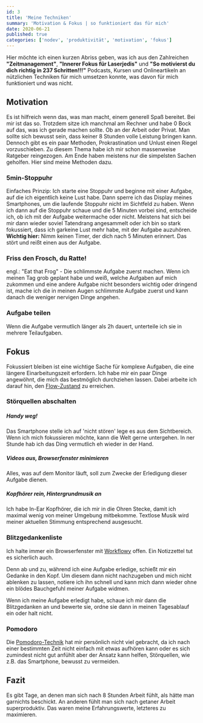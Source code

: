 ```yaml
---
id: 3
title: 'Meine Techniken'
summary: 'Motivation & Fokus | so funktioniert das für mich'
date: 2020-06-21
published: true
categories: ['nodev', 'produktivität', 'motivation', 'fokus']
---
```


Hier möchte ich einen kurzen Abriss geben, was ich aus den Zahlreichen __"Zeitmanagement"__, __"Innerer Fokus für Laserjedis"__ und __"So motivierst du dich richtig in 237 Schritten!!!"__ Podcasts, Kursen und Onlineartikeln an nützlichen Techniken für mich umsetzen konnte, was davon für mich funktioniert und was nicht.

## Motivation

Es ist hilfreich wenn das, was man macht, einem generell Spaß bereitet. Bei mir ist das so. Trotzdem sitze ich manchmal am Rechner und habe 0 Bock auf das, was ich gerade machen sollte. Ob an der Arbeit oder Privat. Man sollte sich bewusst sein, dass keiner 8 Stunden volle Leistung bringen kann. Dennoch gibt es ein paar Methoden, Prokrastination und Unlust einen Riegel vorzuschieben. Zu diesem Thema habe ich mir schon massenweise Ratgeber reingezogen. Am Ende haben meistens nur die simpelsten Sachen geholfen. Hier sind meine Methoden dazu.

### 5min-Stoppuhr

Einfaches Prinzip: Ich starte eine Stoppuhr und beginne mit einer Aufgabe, auf die ich eigentlich keine Lust habe. Dann sperre ich das Display meines Smartphones, um die laufende Stoppuhr nicht im Sichtfeld zu haben. Wenn ich dann auf die Stoppuhr schaue und die 5 Minuten vorbei sind, entscheide ich, ob ich mit der Aufgabe weitermache oder nicht. Meistens hat sich bei mir dann wieder soviel Tatendrang angesammelt oder ich bin so stark fokussiert, dass ich garkeine Lust mehr habe, mit der Aufgabe auzuhören. __Wichtig hier:__ Nimm keinen Timer, der dich nach 5 Minuten erinnert. Das stört und reißt einen aus der Aufgabe.

### Friss den Frosch, du Ratte!

engl.: "Eat that Frog" - Die schlimmste Aufgabe zuerst machen. Wenn ich meinen Tag grob geplant habe und weiß, welche Aufgaben auf mich zukommen und eine andere Aufgabe nicht besonders wichtig oder dringend ist, mache ich die in meinen Augen schlimmste Aufgabe zuerst und kann danach die weniger nervigen Dinge angehen.

### Aufgabe teilen

Wenn die Aufgabe vermutlich länger als 2h dauert, unterteile ich sie in mehrere Teilaufgaben.

## Fokus

Fokussiert bleiben ist eine wichtige Sache für komplexe Aufgaben, die eine längere Einarbeitungszeit erfordern. Ich habe mir ein paar Dinge angewöhnt, die mich das bestmöglich durchziehen lassen. Dabei arbeite ich darauf hin, den [Flow-Zustand](https://de.wikipedia.org/wiki/Flow_(Psychologie)) zu erreichen.

### Störquellen abschalten

##### Handy weg!

Das Smartphone stelle ich auf 'nicht stören' lege es aus dem Sichtbereich. Wenn ich mich fokussieren möchte, kann die Welt gerne untergehen. In ner Stunde hab ich das Ding vermutlich eh wieder in der Hand.

##### Videos aus, Browserfenster minimieren

Alles, was auf dem Monitor läuft, soll zum Zwecke der Erledigung dieser Aufgabe dienen.

##### Kopfhörer rein, Hintergrundmusik an

Ich habe In-Ear Kopfhörer, die ich mir in die Ohren Stecke, damit ich maximal wenig von meiner Umgebung mitbekomme. Textlose Musik wird meiner aktuellen Stimmung entsprechend ausgesucht.

### Blitzgedankenliste

Ich halte immer ein Browserfenster mit [Workflowy](https://workflowy.com/) offen. Ein Notizzettel tut es sicherlich auch.

Denn ab und zu, während ich eine Aufgabe erledige, schießt mir ein Gedanke in den Kopf. Um diesem dann nicht nachzugeben und mich nicht ablenken zu lassen, notiere ich ihn schnell und kann mich dann wieder ohne ein blödes Bauchgefuhl meiner Aufgabe widmen.

Wenn ich meine Aufgabe erledigt habe, schaue ich mir dann die Blitzgedanken an und bewerte sie, ordne sie dann in meinen Tagesablauf ein oder halt nicht.

### Pomodoro

Die [Pomodoro-Technik](https://de.wikipedia.org/wiki/Pomodoro-Technik) hat mir persönlich nicht viel gebracht, da ich nach einer bestimmten Zeit nicht einfach mit etwas aufhören kann oder es sich zumindest nicht gut anfühlt aber der Ansatz kann helfen, Störquellen, wie z.B. das Smartphone, bewusst zu vermeiden.

## Fazit

Es gibt Tage, an denen man sich nach 8 Stunden Arbeit fühlt, als hätte man garnichts beschickt. An anderen fühlt man sich nach getaner Arbeit superproduktiv. Das waren meine Erfahrungswerte, letzteres zu maximieren.